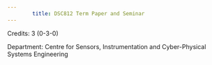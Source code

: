 ```yaml
---
        title: DSC812 Term Paper and Seminar
---
```

Credits: 3 (0-3-0)

Department: Centre for Sensors, Instrumentation and Cyber-Physical Systems Engineering

